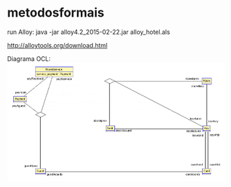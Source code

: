 # metodosformais

run Alloy:
java -jar alloy4.2_2015-02-22.jar alloy_hotel.als

http://alloytools.org/download.html

Diagrama OCL:
![alt text](https://github.com/larissafiorini/metodosformais/blob/master/ocl_diagrama.png)
